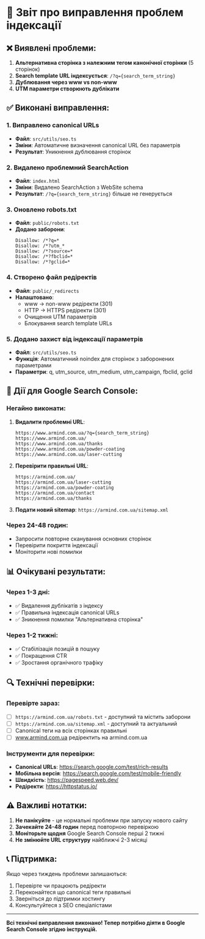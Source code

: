 # 🔧 Звіт про виправлення проблем індексації

## ❌ Виявлені проблеми:

1. **Альтернативна сторінка з належним тегом канонічної сторінки** (5 сторінок)
2. **Search template URL індексується**: `/?q={search_term_string}`
3. **Дублювання через www vs non-www**
4. **UTM параметри створюють дублікати**

## ✅ Виконані виправлення:

### 1. Виправлено canonical URLs
- **Файл**: `src/utils/seo.ts`
- **Зміни**: Автоматичне визначення canonical URL без параметрів
- **Результат**: Уникнення дублювання сторінок

### 2. Видалено проблемний SearchAction
- **Файл**: `index.html`
- **Зміни**: Видалено SearchAction з WebSite schema
- **Результат**: `/?q={search_term_string}` більше не генерується

### 3. Оновлено robots.txt
- **Файл**: `public/robots.txt`
- **Додано заборони**:
  ```
  Disallow: /*?q=*
  Disallow: /*?utm_*
  Disallow: /*?source=*
  Disallow: /*?fbclid=*
  Disallow: /*?gclid=*
  ```

### 4. Створено файл редіректів
- **Файл**: `public/_redirects`
- **Налаштовано**:
  - www → non-www редіректи (301)
  - HTTP → HTTPS редіректи (301)
  - Очищення UTM параметрів
  - Блокування search template URLs

### 5. Додано захист від індексації параметрів
- **Файл**: `src/utils/seo.ts`
- **Функція**: Автоматичний noindex для сторінок з заборонених параметрами
- **Параметри**: q, utm_source, utm_medium, utm_campaign, fbclid, gclid

## 🚀 Дії для Google Search Console:

### Негайно виконати:

1. **Видалити проблемні URL**:
   ```
   https://www.armind.com.ua/?q={search_term_string}
   https://www.armind.com.ua/
   https://www.armind.com.ua/thanks
   https://www.armind.com.ua/powder-coating
   https://www.armind.com.ua/laser-cutting
   ```

2. **Перевірити правильні URL**:
   ```
   https://armind.com.ua/
   https://armind.com.ua/laser-cutting
   https://armind.com.ua/powder-coating
   https://armind.com.ua/contact
   https://armind.com.ua/thanks
   ```

3. **Подати новий sitemap**: `https://armind.com.ua/sitemap.xml`

### Через 24-48 годин:
- Запросити повторне сканування основних сторінок
- Перевірити покриття індексації
- Моніторити нові помилки

## 📊 Очікувані результати:

### Через 1-3 дні:
- ✅ Видалення дублікатів з індексу
- ✅ Правильна індексація canonical URLs
- ✅ Зникнення помилки "Альтернативна сторінка"

### Через 1-2 тижні:
- ✅ Стабілізація позицій в пошуку
- ✅ Покращення CTR
- ✅ Зростання органічного трафіку

## 🔍 Технічні перевірки:

### Перевірте зараз:
- [ ] `https://armind.com.ua/robots.txt` - доступний та містить заборони
- [ ] `https://armind.com.ua/sitemap.xml` - доступний та актуальний
- [ ] Canonical теги на всіх сторінках правильні
- [ ] www.armind.com.ua редіректить на armind.com.ua

### Інструменти для перевірки:
- **Canonical URLs**: https://search.google.com/test/rich-results
- **Мобільна версія**: https://search.google.com/test/mobile-friendly
- **Швидкість**: https://pagespeed.web.dev/
- **Редіректи**: https://httpstatus.io/

## ⚠️ Важливі нотатки:

1. **Не панікуйте** - це нормальні проблеми при запуску нового сайту
2. **Зачекайте 24-48 годин** перед повторною перевіркою
3. **Моніторьте щодня** Google Search Console перші 2 тижні
4. **Не змінюйте URL структуру** найближчі 2-3 місяці

## 📞 Підтримка:

Якщо через тиждень проблеми залишаються:
1. Перевірте чи працюють редіректи
2. Переконайтеся що canonical теги правильні
3. Зверніться до підтримки хостингу
4. Консультуйтеся з SEO спеціалістами

---

**Всі технічні виправлення виконано! Тепер потрібно діяти в Google Search Console згідно інструкцій.**
